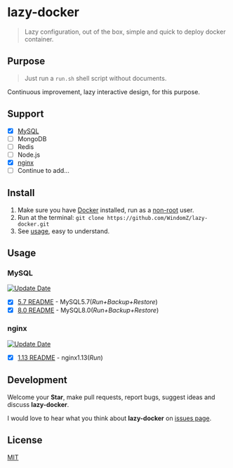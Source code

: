 # lazy-docker

> Lazy configuration, out of the box, simple and quick to deploy docker container.

## Purpose

> Just run a `run.sh` shell script without documents.

Continuous improvement, lazy interactive design, for this purpose.

## Support

- [x] [MySQL](#mysql)
- [ ] MongoDB
- [ ] Redis
- [ ] Node.js
- [x] [nginx](#nginx)
- [ ] Continue to add...

## Install

1. Make sure you have [Docker](https://docs.docker.com/) installed, 
run as a [non-root](https://docs.docker.com/engine/installation/linux/linux-postinstall/) user.
1. Run at the terminal: `git clone https://github.com/WindomZ/lazy-docker.git`
1. See [usage](#usage), easy to understand.

## Usage

### MySQL

[![Update Date](https://img.shields.io/badge/update-2017--06--27-brightgreen.svg?style=flat-square)](https://github.com/WindomZ/lazy-docker/tree/master/mysql#readme)

- [x] [5.7 README](https://github.com/WindomZ/lazy-docker/tree/master/mysql/5.7#readme) - MySQL5.7(_Run+Backup+Restore_)
- [x] [8.0 README](https://github.com/WindomZ/lazy-docker/tree/master/mysql/8.0#readme) - MySQL8.0(_Run+Backup+Restore_)

### nginx

[![Update Date](https://img.shields.io/badge/update-2017--06--27-brightgreen.svg?style=flat-square)](https://github.com/WindomZ/lazy-docker/tree/master/nginx#readme)

- [x] [1.13 README](https://github.com/WindomZ/lazy-docker/tree/master/nginx/1.13#readme) - nginx1.13(_Run_)

## Development

Welcome your **Star**, make pull requests, report bugs, suggest ideas and discuss **lazy-docker**.

I would love to hear what you think about **lazy-docker** on [issues page](https://github.com/WindomZ/lazy-docker/issues).

## License

[MIT](https://github.com/WindomZ/lazy-docker/blob/master/LICENSE)

